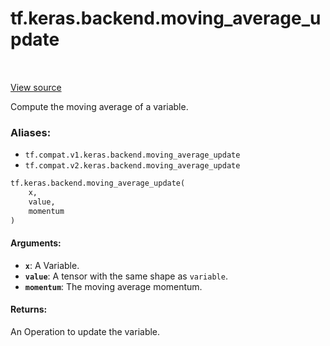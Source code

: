<div itemscope itemtype="http://developers.google.com/ReferenceObject">
<meta itemprop="name" content="tf.keras.backend.moving_average_update" />
<meta itemprop="path" content="Stable" />
</div>

# tf.keras.backend.moving_average_update

<!-- Insert buttons -->

<table class="tfo-notebook-buttons tfo-api" align="left">
</table>

<a target="_blank" href="/code/stable/tensorflow/python/keras/backend.py">View source</a>



<!-- Start diff -->
Compute the moving average of a variable.

### Aliases:

* `tf.compat.v1.keras.backend.moving_average_update`
* `tf.compat.v2.keras.backend.moving_average_update`


``` python
tf.keras.backend.moving_average_update(
    x,
    value,
    momentum
)
```



<!-- Placeholder for "Used in" -->


#### Arguments:


* <b>`x`</b>: A Variable.
* <b>`value`</b>: A tensor with the same shape as `variable`.
* <b>`momentum`</b>: The moving average momentum.


#### Returns:

An Operation to update the variable.
